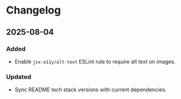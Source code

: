 # Changelog

## 2025-08-04
### Added
- Enable `jsx-a11y/alt-text` ESLint rule to require alt text on images.

### Updated
- Sync README tech stack versions with current dependencies.

